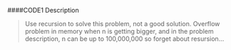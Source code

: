 ####CODE1 Description

>Use recursion to solve this problem, not a good solution. Overflow problem in memory when n is getting bigger, and in the problem description, n can be up to 100,000,000 so forget about resursion...
